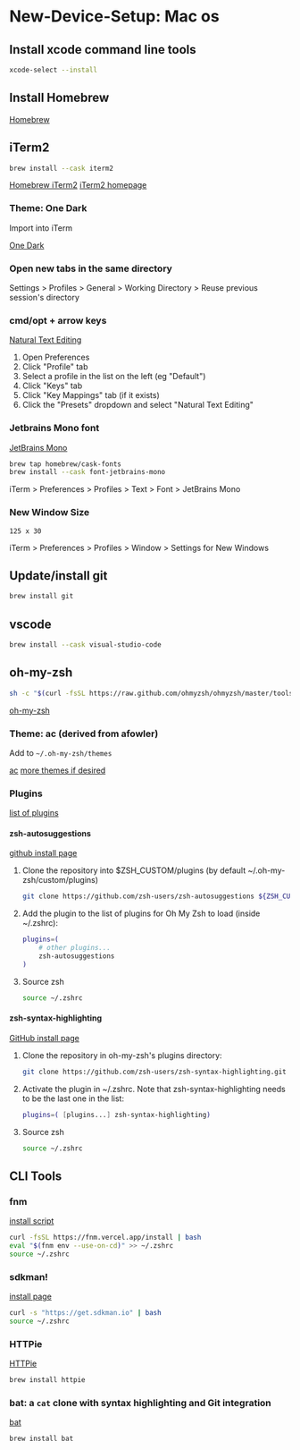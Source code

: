 # New-Device-Setup: Mac os

## Install xcode command line tools
```bash
xcode-select --install
```

## Install Homebrew
[Homebrew](https://brew.sh/)

## iTerm2
```bash
brew install --cask iterm2
```
[Homebrew iTerm2](https://formulae.brew.sh/cask/iterm2)
[iTerm2 homepage](https://iterm2.com/features.html)

### Theme: One Dark
Import into iTerm

[One Dark](./OneDark.itermcolors)

### Open new tabs in the same directory
Settings > Profiles > General > Working Directory > Reuse previous session's directory

### cmd/opt + arrow keys
[Natural Text Editing](https://superuser.com/a/1704086)
1. Open Preferences
2. Click "Profile" tab
3. Select a profile in the list on the left (eg "Default")
4. Click "Keys" tab
5. Click "Key Mappings" tab (if it exists)
6. Click the "Presets" dropdown and select "Natural Text Editing"

### Jetbrains Mono font
[JetBrains Mono](https://github.com/JetBrains/JetBrainsMono)

```bash
brew tap homebrew/cask-fonts
brew install --cask font-jetbrains-mono
```
iTerm > Preferences > Profiles > Text > Font > JetBrains Mono

### New Window Size
`125 x 30`

iTerm > Preferences > Profiles > Window > Settings for New Windows


## Update/install git
```bash
brew install git
```


## vscode
```bash
brew install --cask visual-studio-code
```


## oh-my-zsh
```bash
sh -c "$(curl -fsSL https://raw.github.com/ohmyzsh/ohmyzsh/master/tools/install.sh)"
```
[oh-my-zsh](https://ohmyz.sh/)

### Theme: ac (derived from afowler)
Add to `~/.oh-my-zsh/themes`

[ac](./ac.zsh-theme)
[more themes if desired](https://github.com/mbadolato/iTerm2-Color-Schemes)

### Plugins
[list of plugins](https://github.com/ohmyzsh/ohmyzsh/wiki/Plugins)
#### zsh-autosuggestions
[github install page](https://github.com/zsh-users/zsh-autosuggestions/blob/master/INSTALL.md)

1. Clone the repository into $ZSH_CUSTOM/plugins (by default ~/.oh-my-zsh/custom/plugins)
    ```bash
    git clone https://github.com/zsh-users/zsh-autosuggestions ${ZSH_CUSTOM:-~/.oh-my-zsh/custom}/plugins/zsh-autosuggestions
    ```
2. Add the plugin to the list of plugins for Oh My Zsh to load (inside ~/.zshrc):
    ```bash
    plugins=( 
        # other plugins...
        zsh-autosuggestions
    )
    ```
3. Source zsh
    ```bash
    source ~/.zshrc
    ```
    
#### zsh-syntax-highlighting
[GitHub install page](https://github.com/zsh-users/zsh-syntax-highlighting/blob/master/INSTALL.md#oh-my-zsh)

1. Clone the repository in oh-my-zsh's plugins directory:
    ```bash
    git clone https://github.com/zsh-users/zsh-syntax-highlighting.git ${ZSH_CUSTOM:-~/.oh-my-zsh/custom}/plugins/zsh-syntax-highlighting
    ```
2. Activate the plugin in ~/.zshrc. Note that zsh-syntax-highlighting needs to be the last one in the list:
    ```bash
    plugins=( [plugins...] zsh-syntax-highlighting)
    ```
3. Source zsh
    ```bash
    source ~/.zshrc
    ```
    
## CLI Tools
### fnm
[install script](https://github.com/Schniz/fnm#using-a-script-macoslinux)
```bash
curl -fsSL https://fnm.vercel.app/install | bash
eval "$(fnm env --use-on-cd)" >> ~/.zshrc
source ~/.zshrc
```

### sdkman!
[install page](https://sdkman.io/install)
```bash
curl -s "https://get.sdkman.io" | bash
source ~/.zshrc
```

### HTTPie
[HTTPie](https://httpie.io/)
```bash
brew install httpie
```

### bat: a `cat` clone with syntax highlighting and Git integration
[bat](https://github.com/sharkdp/bat)
```bash
brew install bat
```
